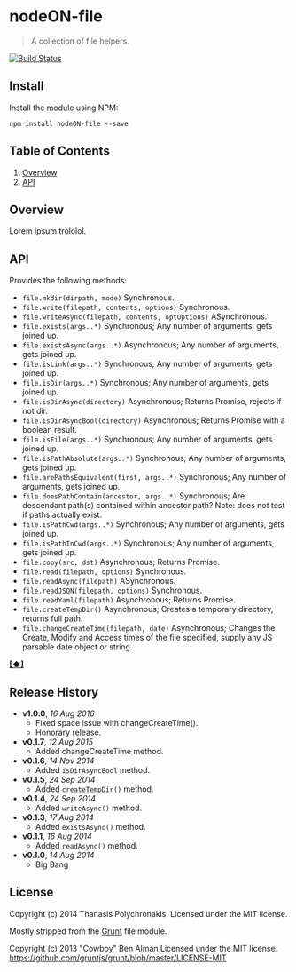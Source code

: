 # nodeON-file

> A collection of file helpers.

[![Build Status](https://secure.travis-ci.org/thanpolas/nodeON-file.png?branch=master)](http://travis-ci.org/thanpolas/nodeON-file)

## Install

Install the module using NPM:

```
npm install nodeON-file --save
```
## <a name='TOC'>Table of Contents</a>

1. [Overview](#overview)
1. [API](#api)

## Overview

Lorem ipsum trololol.

## API

Provides the following methods:

* `file.mkdir(dirpath, mode)` Synchronous.
* `file.write(filepath, contents, options)` Synchronous.
* `file.writeAsync(filepath, contents, optOptions)` ASynchronous.
* `file.exists(args..*)` Synchronous; Any number of arguments, gets joined up.
* `file.existsAsync(args..*)` Asynchronous; Any number of arguments, gets joined up.
* `file.isLink(args..*)` Synchronous; Any number of arguments, gets joined up.
* `file.isDir(args..*)` Synchronous; Any number of arguments, gets joined up.
* `file.isDirAsync(directory)` Asynchronous; Returns Promise, rejects if not dir.
* `file.isDirAsyncBool(directory)` Asynchronous; Returns Promise with a boolean result.
* `file.isFile(args..*)` Synchronous; Any number of arguments, gets joined up.
* `file.isPathAbsolute(args..*)` Synchronous; Any number of arguments, gets joined up.
* `file.arePathsEquivalent(first, args..*)` Synchronous; Any number of arguments, gets joined up.
* `file.doesPathContain(ancestor, args..*)` Synchronous; Are descendant path(s) contained within ancestor path? Note: does not test if paths actually exist.
* `file.isPathCwd(args..*)` Synchronous; Any number of arguments, gets joined up.
* `file.isPathInCwd(args..*)` Synchronous; Any number of arguments, gets joined up.
* `file.copy(src, dst)` Asynchronous; Returns Promise.
* `file.read(filepath, options)` Synchronous.
* `file.readAsync(filepath)` ASynchronous.
* `file.readJSON(filepath, options)` Synchronous.
* `file.readYaml(filepath)`  Asynchronous; Returns Promise.
* `file.createTempDir()` Asynchronous; Creates a temporary directory, returns full path.
* `file.changeCreateTime(filepath, date)` Asynchronous; Changes the Create, Modify and Access times of the file specified, supply any JS parsable date object or string.

**[[⬆]](#TOC)**

## Release History


- **v1.0.0**, *16 Aug 2016*
    - Fixed space issue with changeCreateTime().
    - Honorary release.
- **v0.1.7**, *12 Aug 2015*
    - Added changeCreateTime method.
- **v0.1.6**, *14 Nov 2014*
    - Added `isDirAsyncBool` method.
- **v0.1.5**, *24 Sep 2014*
    - Added `createTempDir()` method.
- **v0.1.4**, *24 Sep 2014*
    - Added `writeAsync()` method.
- **v0.1.3**, *17 Aug 2014*
    - Added `existsAsync()` method.
- **v0.1.1**, *16 Aug 2014*
    - Added `readAsync()` method.
- **v0.1.0**, *14 Aug 2014*
    - Big Bang

## License

Copyright (c) 2014 Thanasis Polychronakis. Licensed under the MIT license.

Mostly stripped from the [Grunt](http://gruntjs.com/) file module.

Copyright (c) 2013 "Cowboy" Ben Alman
Licensed under the MIT license.
https://github.com/gruntjs/grunt/blob/master/LICENSE-MIT

